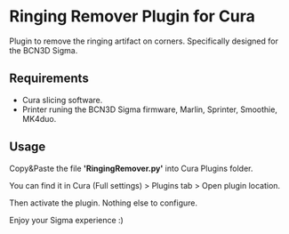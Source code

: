# Ringing Remover Plugin for Cura

Plugin to remove the ringing artifact on corners. Specifically designed for the BCN3D Sigma.

## Requirements

- Cura slicing software.
- Printer runing the BCN3D Sigma firmware, Marlin, Sprinter, Smoothie, MK4duo.

## Usage

Copy&Paste the file **'RingingRemover.py'** into Cura Plugins folder.

You can find it in Cura (Full settings) > Plugins tab > Open plugin location.

Then activate the plugin. Nothing else to configure. 

Enjoy your Sigma experience :)